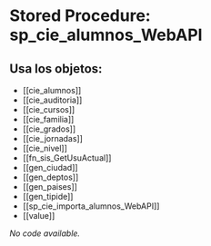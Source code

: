 # Stored Procedure: sp_cie_alumnos_WebAPI

## Usa los objetos:
- [[cie_alumnos]]
- [[cie_auditoria]]
- [[cie_cursos]]
- [[cie_familia]]
- [[cie_grados]]
- [[cie_jornadas]]
- [[cie_nivel]]
- [[fn_sis_GetUsuActual]]
- [[gen_ciudad]]
- [[gen_deptos]]
- [[gen_paises]]
- [[gen_tipide]]
- [[sp_cie_importa_alumnos_WebAPI]]
- [[value]]

*No code available.*
